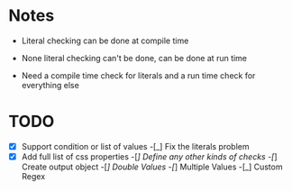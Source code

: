# Notes

- Literal checking can be done at compile time
- None literal checking can't be done, can be done at run time



- Need a compile time check for literals and a run time check for everything else


# TODO

-[x] Support condition or list of values
-[_] Fix the literals problem
-[x] Add full list of css properties
-[_] Define any other kinds of checks
-[_] Create output object
-[_] Double Values
-[_] Multiple Values
-[_] Custom Regex
